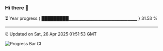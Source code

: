 ### Hi there 👋

⏳ Year progress { █████████▁▁▁▁▁▁▁▁▁▁▁▁▁▁▁▁▁▁▁▁▁ } 31.53 %

---

⏰ Updated on Sat, 26 Apr 2025 01:51:53 GMT

![Progress Bar CI](https://github.com/ZhaoGui/ZhaoGui/workflows/Progress%20Bar%20CI/badge.svg)
